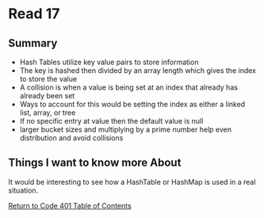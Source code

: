 # Read 17
## Summary

- Hash Tables utilize key value pairs to store information
- The key is hashed then divided by an array length which gives the index to store the value
- A collision is when a value is being set at an index that already has already been set
- Ways to account for this would be setting the index as either a linked list, array, or tree
- If no specific entry at value then the default value is null
- larger bucket sizes and multiplying by a prime number help even distribution and avoid collisions

## Things I want to know more About

It would be interesting to see how a HashTable or HashMap is used in a real situation.

[Return to Code 401 Table of Contents](https://rogermreyes.github.io/Reading-Notes/Code-401-Reading-Notes)